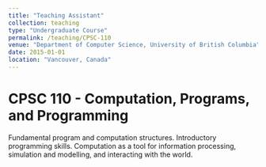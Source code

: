 ```yaml
---
title: "Teaching Assistant"
collection: teaching
type: "Undergraduate Course"
permalink: /teaching/CPSC-110
venue: "Department of Computer Science, University of British Columbia"
date: 2015-01-01
location: "Vancouver, Canada"
---
```


CPSC 110 - Computation, Programs, and Programming
======
Fundamental program and computation structures. Introductory programming skills. Computation as a tool for information processing, simulation and modelling, and interacting with the world.